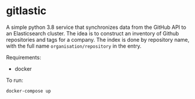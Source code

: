 # gitlastic

A simple python 3.8 service that synchronizes data from the GitHub API to an Elasticsearch cluster. The idea is to construct an inventory of Github repositories and tags for a company.
The index is done by repository name, with the full name `organisation/repository` in the entry. 

Requirements:
 - docker

To run:
```
docker-compose up
```

